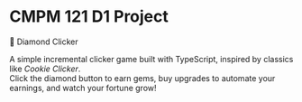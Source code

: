 # CMPM 121 D1 Project

💎 Diamond Clicker

A simple incremental clicker game built with TypeScript, inspired by classics like _Cookie Clicker_.\
Click the diamond button to earn gems, buy upgrades to automate your earnings, and watch your fortune grow!
